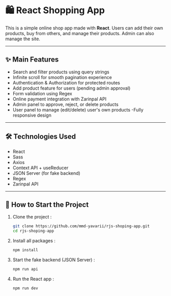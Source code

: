 # 🛍️ React Shopping App

This is a simple online shop app made with **React**. Users can add their own products, buy from others, and manage their products. Admin can also manage the site.

---

## ✨ Main Features

- Search and filter products using query strings
- Infinite scroll for smooth pagination experience
- Authentication & Authorization for protected routes
- Add product feature for users (pending admin approval)
- Form validation using Regex
- Online payment integration with Zarinpal API
- Admin panel to approve, reject, or delete products
- User panel to manage (edit/delete) user's own products
  -Fully responsive design

---

## 🛠️ Technologies Used

- React
- Sass
- Axios
- Context API + useReducer
- JSON Server (for fake backend)
- Regex
- Zarinpal API

---

## 🚀 How to Start the Project

1. Clone the project :

   ```bash
   git clone https://github.com/mmd-yavarii/rjs-shoping-app.git
   cd rjs-shoping-app

   ```

2. Install all packages :

   ```bash
   npm install

   ```

3. Start the fake backend (JSON Server) :

   ```bash
   npm run api

   ```

4. Run the React app :
   ```bash
   npm run dev
   ```
